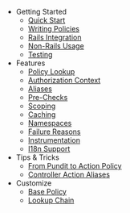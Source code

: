 * Getting Started
  * [Quick Start](quick_start.md)
  * [Writing Policies](writing_policies.md)
  * [Rails Integration](rails.md)
  * [Non-Rails Usage](non_rails.md)
  * [Testing](testing.md)
* Features
  * [Policy Lookup](lookup_chain.md)
  * [Authorization Context](authorization_context.md)
  * [Aliases](aliases.md)
  * [Pre-Checks](pre_checks.md)
  * [Scoping](scoping.md)
  * [Caching](caching.md)
  * [Namespaces](namespaces.md)
  * [Failure Reasons](reasons.md)
  * [Instrumentation](instrumentation.md)
  * [I18n Support](i18n.md)
* Tips & Tricks
  * [From Pundit to Action Policy](./pundit_migration.md)
  * [Controller Action Aliases](controller_action_aliases.md)
* Customize
  * [Base Policy](custom_policy.md)
  * [Lookup Chain](custom_lookup_chain.md)
